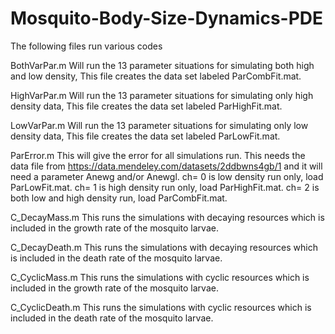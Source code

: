 # Mosquito-Body-Size-Dynamics-PDE

The following files run various codes

BothVarPar.m 
Will run the 13 parameter situations for simulating both high and low density, This file creates the data set labeled ParCombFit.mat.

HighVarPar.m 
Will run the 13 parameter situations for simulating only high density data, This file creates the data set labeled ParHighFit.mat.


LowVarPar.m 
Will run the 13 parameter situations for simulating only low density data, This file creates the data set labeled ParLowFit.mat.

ParError.m
This will give the error for all simulations run. This needs the data file from https://data.mendeley.com/datasets/2ddbwns4gb/1 and it will need a parameter Anewg and/or Anewgl.
ch= 0 is low density run only, load ParLowFit.mat.
ch= 1 is high density run only, load ParHighFit.mat.
ch= 2 is both low and high density run, load ParCombFit.mat.


C_DecayMass.m
This runs the simulations with decaying resources which is included in the growth rate of the mosquito larvae.


C_DecayDeath.m
This runs the simulations with decaying resources which is included in the death rate of the mosquito larvae.


C_CyclicMass.m
This runs the simulations with cyclic resources which is included in the growth rate of the mosquito larvae.

C_CyclicDeath.m
This runs the simulations with cyclic resources which is included in the death rate of the mosquito larvae.
